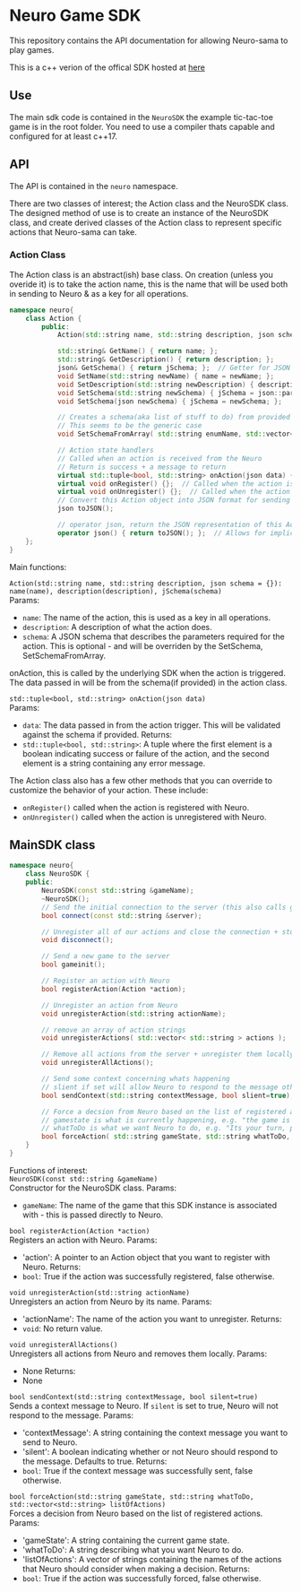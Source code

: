 # Neuro Game SDK
This repository contains the API documentation for allowing Neuro-sama to play games.

This is a c++ verion of the offical SDK hosted at [here](https://github.com/VedalAI/neuro-game-sdk)

## Use
The main sdk code is contained in the `NeuroSDK` the example tic-tac-toe game is in the root folder.  You need to use a compiler thats capable and configured for at least c++17.

## API

The API is contained in the `neuro` namespace.

There are two classes of interest; the Action class and the NeuroSDK class.  The designed method of use is to create an instance of the NeuroSDK class, and create derived classes of the Action class to represent specific actions that Neuro-sama can take.

### Action Class

The Action class is an abstract(ish) base class.  On creation (unless you overide it) is to take the action name, this is the name that will be used both in sending to Neuro & as a key for all operations.
  
```cpp
namespace neuro{
    class Action {
        public:
            Action(std::string name, std::string description, json schema = {}): name(name), description(description), jSchema(schema){}

            std::string& GetName() { return name; };
            std::string& GetDescription() { return description; };
            json& GetSchema() { return jSchema; };  // Getter for JSON schema
            void SetName(std::string newName) { name = newName; };
            void SetDescription(std::string newDescription) { description = newDescription; };
            void SetSchema(std::string newSchema) { jSchema = json::parse(newSchema); };  // Setter for JSON schema
            void SetSchema(json newSchema) { jSchema = newSchema; };

            // Creates a schema(aka list of stuff to do) from provided list of options
            // This seems to be the generic case
            void SetSchemaFromArray( std::string enumName, std::vector<std::string> values);

            // Action state handlers
            // Called when an action is received from the Neuro
            // Return is success + a message to return
            virtual std::tuple<bool, std::string> onAction(json data) { return {false, "Action not implemented"};  };
            virtual void onRegister() {};  // Called when the action is registered with the server
            virtual void onUnregister() {};  // Called when the action is unregistered with the server
            // Convert this Action object into JSON format for sending over the network
            json toJSON();

            // operator json, return the JSON representation of this Action object
            operator json() { return toJSON(); };  // Allows for implicit conversion to json
    };
}
```  

Main functions:  

`Action(std::string name, std::string description, json schema = {}): name(name), description(description), jSchema(schema)`  
Params:
- `name`: The name of the action, this is used as a key in all operations.
- `description`: A description of what the action does.
- `schema`: A JSON schema that describes the parameters required for the action.  This is optional - and will be overriden by the SetSchema, SetSchemaFromArray.

onAction, this is called by the underlying SDK when the action is triggered.  The data passed in will be from the schema(if provided) in the action class.

`std::tuple<bool, std::string> onAction(json data)`  
Params:  
- `data`: The data passed in from the action trigger.  This will be validated against the schema if provided.
Returns:  
- `std::tuple<bool, std::string>`: A tuple where the first element is a boolean indicating success or failure of the action, and the second element is a string containing any error message.

The Action class also has a few other methods that you can override to customize the behavior of your action.  These include:  
- `onRegister()` called when the action is registered with Neuro.
- `onUnregister()` called when the action is unregistered with Neuro.

## MainSDK class

```cpp
namespace neuro{
    class NeuroSDK {
    public:
        NeuroSDK(const std::string &gameName);
        ~NeuroSDK();
        // Send the initial connection to the server (this also calls gameinit()) + start receive loop
        bool connect(const std::string &server);

        // Unregister all of our actions and close the connection + stop our receive loop
        void disconnect();

        // Send a new game to the server
        bool gameinit(); 

        // Register an action with Neuro
        bool registerAction(Action *action);

        // Unregister an action from Neuro 
        void unregisterAction(std::string actionName);

        // remove an array of action strings
        void unregisterActions( std::vector< std::string > actions );

        // Remove all actions from the server + unregister them locally
        void unregisterAllActions();

        // Send some context concerning whats happening
        // slient if set will allow Neuro to respond to the message otherwise it's slient
        bool sendContext(std::string contextMessage, bool slient=true);

        // Force a decsion from Neuro based on the list of registered actions
        // gamestate is what is currently happening, e.g. "the game is still under way"
        // whatToDo is what we want Neuro to do, e.g. "Its your turn, please make a move"
        bool forceAction( std::string gameState, std::string whatToDo, std::vector<std::string> listOfActions );
    }
}
```

Functions of interest:  
`NeuroSDK(const std::string &gameName)`  
Constructor for the NeuroSDK class.
Params:  
- `gameName`: The name of the game that this SDK instance is associated with - this is passed directly to Neuro.

`bool registerAction(Action *action)`   
Registers an action with Neuro.
Params:  
- 'action': A pointer to an Action object that you want to register with Neuro.
Returns:  
- `bool`: True if the action was successfully registered, false otherwise.

`void unregisterAction(std::string actionName)`    
Unregisters an action from Neuro by its name.
Params:
- 'actionName': The name of the action you want to unregister.
Returns:  
- `void`: No return value.


`void unregisterAllActions()`   
Unregisters all actions from Neuro and removes them locally.
Params:
- None
Returns:
- None

`bool sendContext(std::string contextMessage, bool silent=true)`    
Sends a context message to Neuro.  If `silent` is set to true, Neuro will not respond to the message.
Params:
- 'contextMessage': A string containing the context message you want to send to Neuro. 
- 'silent': A boolean indicating whether or not Neuro should respond to the message.  Defaults to true.
Returns:
- `bool`: True if the context message was successfully sent, false otherwise.


`bool forceAction(std::string gameState, std::string whatToDo, std::vector<std::string> listOfActions)`    
Forces a decision from Neuro based on the list of registered actions.
Params:
- 'gameState': A string containing the current game state.
- 'whatToDo': A string describing what you want Neuro to do.
- 'listOfActions': A vector of strings containing the names of the actions that Neuro should consider when making a decision.
Returns:
- `bool`: True if the action was successfully forced, false otherwise.






    






